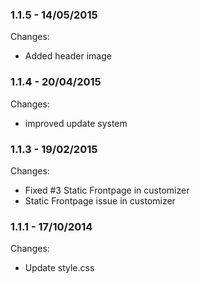 

### 1.1.5 - 14/05/2015

 Changes: 


 * Added header image


### 1.1.4 - 20/04/2015

 Changes: 


 * improved update system


### 1.1.3 - 19/02/2015

 Changes: 


 * Fixed #3 Static Frontpage in customizer
 * Static Frontpage issue in customizer


### 1.1.1 - 17/10/2014

 Changes: 


 * Update style.css
